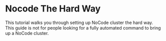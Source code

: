 # Nocode The Hard Way

This tutorial walks you through setting up NoCode cluster the hard way. This guide is not for people looking for a fully automated command to bring up a NoCode cluster.
